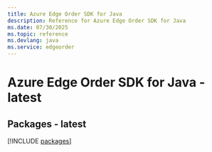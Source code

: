 ```yaml
---
title: Azure Edge Order SDK for Java
description: Reference for Azure Edge Order SDK for Java
ms.date: 07/30/2025
ms.topic: reference
ms.devlang: java
ms.service: edgeorder
---
```

# Azure Edge Order SDK for Java - latest
## Packages - latest
[!INCLUDE [packages](edge-order-index.md)]